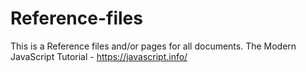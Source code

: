 # Reference-files
This is a Reference files and/or pages for all documents.
The Modern JavaScript Tutorial - https://javascript.info/

